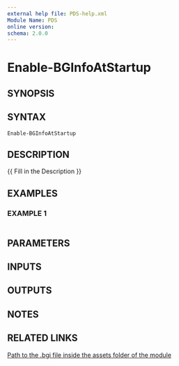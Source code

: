 ```yaml
---
external help file: PDS-help.xml
Module Name: PDS
online version:
schema: 2.0.0
---
```


# Enable-BGInfoAtStartup

## SYNOPSIS

## SYNTAX

```
Enable-BGInfoAtStartup
```

## DESCRIPTION
{{ Fill in the Description }}

## EXAMPLES

### EXAMPLE 1
```

```

## PARAMETERS

## INPUTS

## OUTPUTS

## NOTES

## RELATED LINKS

[Path to the .bgi file inside the assets folder of the module]()


